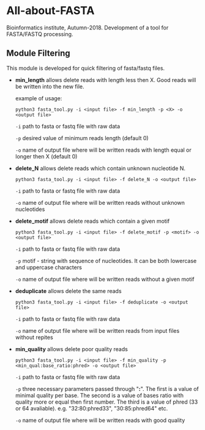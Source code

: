 # All-about-FASTA
Bioinformatics institute, Autumn-2018. Development of a tool for FASTA/FASTQ processing.


## Module Filtering
This module is developed for quick filtering of fasta/fastq files. 
* **min_length** allows delete reads with length less then X. Good reads will be written into the new file.

    example of usage:
    
    `python3 fasta_tool.py -i <input file> -f min_length -p <X> -o <output file>`
    
    `-i` path to fasta or fastq file with raw data
    
    `-p` desired value of minimum reads length (default 0)
    
    `-o` name of output file where will be written reads with length equal or longer then X (default 0)
    
* **delete_N** allows delete reads which contain unknown nucleotide N. 

    `python3 fasta_tool.py -i <input file> -f delete_N -o <output file>`
    
    `-i` path to fasta or fastq file with raw data
    
    `-o` name of output file where will be written reads without unknown nucleotides
    
* **delete_motif**  allows delete reads which contain a given motif

    `python3 fasta_tool.py -i <input file> -f delete_motif -p <motif> -o <output file>`
    
    `-i` path to fasta or fastq file with raw data
    
    `-p` motif - string with sequence of nucleotides. It can be both lowercase and uppercase characters
    
    `-o` name of output file where will be written reads without a given motif
    
* **deduplicate** allows delete the same reads

    `python3 fasta_tool.py -i <input file> -f deduplicate -o <output file>`
    
    `-i` path to fasta or fastq file with raw data
    
    `-o` name of output file where will be written reads from input files without repites
    
* **min_quality** allows delete poor quality reads

    `python3 fasta_tool.py -i <input file> -f min_quality -p <min_qual:base_ratio:phred> -o <output file>`
    
    `-i` path to fasta or fastq file with raw data
    
    `-p` three necessary parameters passed through "**:**". The first is a value of minimal quality per base. 
    The second is a value of bases ratio with quality more or equal then first number. 
    The third is a value of phred (33 or 64 avaliable).
    e.g. "32:80:phred33", "30:85:phred64" etc. 
    
    `-o` name of output file where will be written reads with good quality
   
